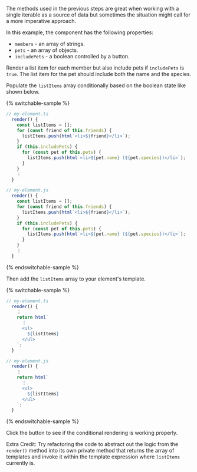 The methods used in the previous steps are great when working with a single
iterable as a source of data but sometimes the situation might call for a more
imperative approach.

In this example, the component has the following properties:
* `members` - an array of strings.
* `pets` - an array of objects.
* `includePets` - a boolean controlled by a button.

Render a list item for each member but also include pets if `includePets` is
`true`. The list item for the pet should include both the name and the species.

Populate the `listItems` array conditionally based on the boolean state
like shown below.

{% switchable-sample %}

```ts
// my-element.ts
  render() {
    const listItems = [];
    for (const friend of this.friends) {
      listItems.push(html`<li>${friend}</li>`);
    }
    if (this.includePets) {
      for (const pet of this.pets) {
        listItems.push(html`<li>${pet.name} (${pet.species})</li>`);
      }
    }
    ⋮
  }
```

```js
// my-element.js
  render() {
    const listItems = [];
    for (const friend of this.friends) {
      listItems.push(html`<li>${friend}</li>`);
    }
    if (this.includePets) {
      for (const pet of this.pets) {
        listItems.push(html`<li>${pet.name} (${pet.species})</li>`);
      }
    }
    ⋮
  }
```

{% endswitchable-sample %}

Then add the `listItems` array to your element's template.

{% switchable-sample %}

```ts
// my-element.ts
  render() {
    ⋮
    return html`
      ⋮
      <ul>
        ${listItems}
      </ul>
    `;
  }
```

```js
// my-element.js
  render() {
    ⋮
    return html`
      ⋮
      <ul>
        ${listItems}
      </ul>
    `;
  }
```

{% endswitchable-sample %}

Click the button to see if the conditional rendering is working properly.

Extra Credit: Try refactoring the code to abstract out the logic from the
`render()` method into its own private method that returns the array of
templates and invoke it within the template expression where `listItems`
currently is.
